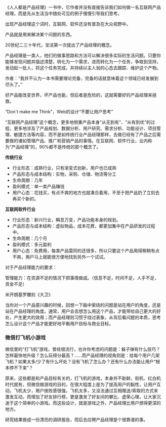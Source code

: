 《人人都是产品经理》一书中，它作者并没有直接告诉我们如何做一名互联网产品经理，而是先从生活当中随处可见的例子慢慢引导我们思考。

出现产品经理这个词时，互联网、软件还没有普及在大众视野中。

产品就是用来解决某个问题的东西。

20世纪二三十年代，宝洁第一次提出了产品经理的概念。

产品经理是一类人，他们的做事思路和方法可以解决很多实际的生活问题。只要你能够发现问题并描述清楚，转化为一个需求，进而转化为一个任务，争取到坚持，发动起一批人，将这个任务完成，并持续以主人翁的心态去跟踪、维护这个产物。

作者：“我并不认为一本书需要理论完备，完备的话就意味着这个领域已经发展到尽头了。”

好产品能改变世界，坏产品也能，但后者是危险的，这就需要好的产品经理来拯救。

“Don`t make me Think"，Web的设计“不要让用户思考”

“互联网产品经理”这个概念，更多地侧重产品本身“从无到有”、“从有到优”的过程，更多地涉及了产品规划、数据分析、用户研究、需求分析、功能设计、项目管理、敏捷方法等内容，而不是如传统行业产品经理那样，去做已经有了产品之后需要做的诸如管理产品、推广和营销产品的事情。在互联网、软件行业，业内称为“产品经理”的，90%都不是传统的那个概念了。

**传统行业**

- 行业形态：成熟行业，只有渐变式创新，用户也已成熟
- 产品形态与成本结构：实物，采购、仓储、物流等分工
- 生命周期：几年
- 盈利模式：单一卖产品赚钱
- 用户心态：花钱买，有点不爽的地方也就凑合着用，不至于把产品扔了立刻去再买个新的。

**互联网软件行业**

- 行业形态：新兴行业，瞬息万变，产品功能本身的规划。
- 产品形态与成本结构：虚拟物品，成本花费，都更加集中在产品研发的过程中。
- 生命周期：几个月
- 盈利模式：多元盈利
- 用户心态：免费用，每类产品雷同的还很多，所以只要这个产品用得稍稍有点不爽，用户马上就能很方便地找到另外一个试试。



对于产品经理能力的要求：

管理能力：在资源不足的情况下把事情做成。（信息不足，时间不足，人手不足，资金不足）

米开朗基罗雕刻《大卫》

当你对一个产品感兴趣的时候，回想一下脑中萦绕的问题是站在用户的角度，还是站在产品经理的角度。通常，用户会去想怎么用这个产品，才能带给自己更大的好处，产生更大的效用；而产品经理则习惯于绕过表象，从背后看问题的本质，思考怎么设计这个产品才能更好地平衡用户目标与商业目标。

### 微信打飞机小游戏

微信里的“打飞机”游戏，曾经很流行，也许你考虑的问题是：躲子弹有什么技巧？怎样最快地升级？怎么玩得分最高？……而产品经理的视角则是：给每个用户几架飞机？如果太多/少了有什么坏处？没有飞机了怎么办？还有什么办法能让用户“根本停不下来”？

原来，这些都是和产品目标有关的，打飞机的游戏，本身并不新鲜，街机、红白机时代就有，但微信做游戏的目的，在很大程度上是为了提高用户的黏性，让用户互动。飞机太少，用户挫败感很强，飞机太多，又没法通过互相赠送/索取的方式来激发互动，而增加了好友排行榜，更是激发了好友间的攀比、虚荣心理，让大家沉迷于这个简单的小游戏。而这些设计，就是游戏之外，产品经理比用户想得更深的地方。

研究结果做成一份漂亮的调研报告，而后去应聘产品经理是个很靠谱的事。